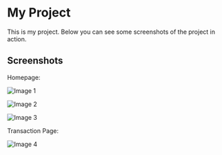 # My Project

This is my project. Below you can see some screenshots of the project in action.

## Screenshots

Homepage:

![Image 1](screenshots/image1.jpg)

![Image 2](screenshots/image2.jpg)

![Image 3](screenshots/image3.jpg)


Transaction Page:

![Image 4](screenshots/image4.jpg)

